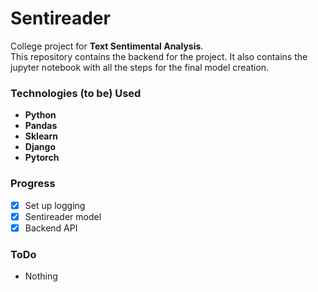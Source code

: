 # Sentireader

College project for **Text Sentimental Analysis**.  
This repository contains the backend for the project.
It also contains the jupyter notebook with all the steps for the final model creation.

### Technologies (to be) Used
+ **Python**
+ **Pandas**
+ **Sklearn**
+ **Django**
+ **Pytorch**

### Progress
- [x] Set up logging
- [x] Sentireader model
- [x] Backend API

### ToDo
- Nothing